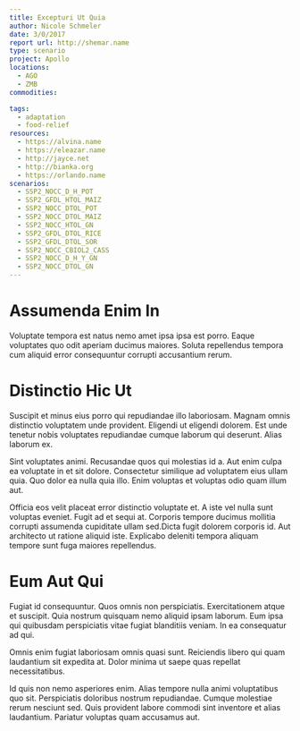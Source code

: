 ```yaml
---
title: Excepturi Ut Quia
author: Nicole Schmeler
date: 3/0/2017
report url: http://shemar.name
type: scenario
project: Apollo
locations:
  - AGO
  - ZMB
commodities:

tags:
  - adaptation
  - food-relief
resources:
  - https://alvina.name
  - https://eleazar.name
  - http://jayce.net
  - http://bianka.org
  - https://orlando.name
scenarios:
  - SSP2_NOCC_D_H_POT
  - SSP2_GFDL_HTOL_MAIZ
  - SSP2_NOCC_DTOL_POT
  - SSP2_NOCC_DTOL_MAIZ
  - SSP2_NOCC_HTOL_GN
  - SSP2_GFDL_DTOL_RICE
  - SSP2_GFDL_DTOL_SOR
  - SSP2_NOCC_CBIOL2_CASS
  - SSP2_NOCC_D_H_Y_GN
  - SSP2_NOCC_DTOL_GN
---
```

# Assumenda Enim In
Voluptate tempora est natus nemo amet ipsa ipsa est porro. Eaque voluptates quo odit aperiam ducimus maiores. Soluta repellendus tempora cum aliquid error consequuntur corrupti accusantium rerum.

# Distinctio Hic Ut
Suscipit et minus eius porro qui repudiandae illo laboriosam. Magnam omnis distinctio voluptatem unde provident. Eligendi ut eligendi dolorem. Est unde tenetur nobis voluptates repudiandae cumque laborum qui deserunt. Alias laborum ex.
 Sint voluptates animi. Recusandae quos qui molestias id a. Aut enim culpa ea voluptate in et sit dolore. Consectetur similique ad voluptatem eius ullam quia. Quo dolor ea nulla quia illo. Enim voluptas et voluptas odio quam illum aut.
 Officia eos velit placeat error distinctio voluptate et. A iste vel nulla sunt voluptas eveniet. Fugit ad et sequi at. Corporis tempore ducimus mollitia corrupti assumenda cupiditate ullam sed.Dicta fugit dolorem corporis id. Aut architecto ut ratione aliquid iste. Explicabo deleniti tempora aliquam tempore sunt fuga maiores repellendus.

# Eum Aut Qui
Fugiat id consequuntur. Quos omnis non perspiciatis. Exercitationem atque et suscipit. Quia nostrum quisquam nemo aliquid ipsam laborum. Eum ipsa qui quibusdam perspiciatis vitae fugiat blanditiis veniam. In ea consequatur ad qui.
 Omnis enim fugiat laboriosam omnis quasi sunt. Reiciendis libero qui quam laudantium sit expedita at. Dolor minima ut saepe quas repellat necessitatibus.
 Id quis non nemo asperiores enim. Alias tempore nulla animi voluptatibus quo sit. Perspiciatis doloribus nostrum repudiandae. Cumque molestiae rerum nesciunt sed. Quis provident labore commodi sint inventore et alias laudantium. Pariatur voluptas quam accusamus aut.
